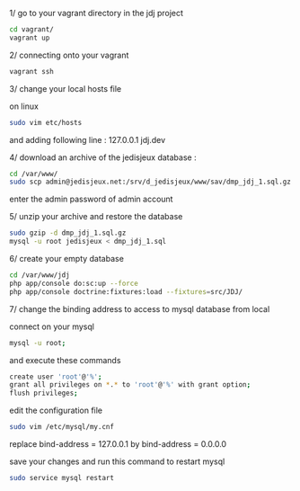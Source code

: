 
1/ go to your vagrant directory in the jdj project

``` bash
cd vagrant/
vagrant up
```

2/ connecting onto your vagrant

``` bash
vagrant ssh
```

3/ change your local hosts file

on linux

``` bash
sudo vim etc/hosts
```

and adding following line :
127.0.0.1       jdj.dev


4/ download an archive of the jedisjeux database :

``` bash
cd /var/www/
sudo scp admin@jedisjeux.net:/srv/d_jedisjeux/www/sav/dmp_jdj_1.sql.gz ./
```

enter the admin password of admin account

5/ unzip your archive and restore the database

``` bash
sudo gzip -d dmp_jdj_1.sql.gz
mysql -u root jedisjeux < dmp_jdj_1.sql
```

6/ create your empty database

``` bash
cd /var/www/jdj
php app/console do:sc:up --force
php app/console doctrine:fixtures:load --fixtures=src/JDJ/
```

7/ change the binding address to access to mysql database from local

connect on your mysql
``` bash
mysql -u root;
```

and execute these commands
``` bash
create user 'root'@'%';
grant all privileges on *.* to 'root'@'%' with grant option;
flush privileges;
```

edit the configuration file
``` bash
sudo vim /etc/mysql/my.cnf  
```

replace bind-address = 127.0.0.1
by bind-address = 0.0.0.0

save your changes and run this command to restart mysql
``` bash
sudo service mysql restart
```